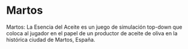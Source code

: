 # Martos
Martos: La Esencia del Aceite es un juego de simulación top-down que coloca al jugador en el papel de un productor de aceite de oliva en la histórica ciudad de Martos, España.
